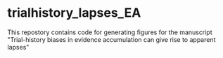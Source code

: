 # trialhistory_lapses_EA
This repostory contains code for generating figures for the manuscript "Trial-history biases in evidence accumulation can give rise to apparent lapses"
